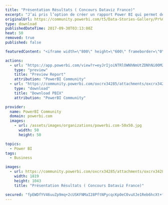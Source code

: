 ```yaml
---
title: "Présentation Résultats ( Concours Dataviz France)"
excerpt: "J’ai pris l’option de créer un rapport Power BI qui permet de raconter une histoire ( DataStorytelling), et plus précisément de montrer qu’avec Power"
originalUrl: https://community.powerbi.com/t5/Data-Stories-Gallery/Pr%C3%A9sentation-R%C3%A9sultats-Concours-Dataviz-France/m-p/261928
type: download
publishedDateTime: 2017-09-30T03:13:00Z
heat: 50
removed: true
published: false

featuredContent: "<iframe width=\"800\" height=\"600\" frameborder=\"0\" src=\"https://app.powerbi.com/view?r=eyJrIjoiNTRlOWNhNmUtZDNhNi00M2FlLWFkNDAtYzc1YTcyMzhhYjAxIiwidCI6ImU0ZWZmOGU4LWU2MzUtNDI2Yy05NTJkLTA5ZGQ0OGMzZmM4MCIsImMiOjh9\"></iframe>"

actions:
  - url: "https://app.powerbi.com/view?r=eyJrIjoiNTRlOWNhNmUtZDNhNi00M2FlLWFkNDAtYzc1YTcyMzhhYjAxIiwidCI6ImU0ZWZmOGU4LWU2MzUtNDI2Yy05NTJkLTA5ZGQ0OGMzZmM4MCIsImMiOjh9"
    type: "preview"
    title: "Preview Report"
    attribution: "PowerBI Community"
  - url: "https://community.powerbi.com/oxcrx34285/attachments/oxcrx34285/DataStoriesGallery/1172/2/VehiculesVariante6.pbix"
    type: "download"
    title: "Download PBIX"
    attribution: "PowerBI Community"

provider:
  name: PowerBI Community
  domain: powerbi.com
  images:
    - url: /assets/images/organizations/powerbi.com-50x50.jpg
      width: 50
      height: 50

topics:
  - Power BI
tags:
  - Business

images:
  - url: https://community.powerbi.com/oxcrx34285/attachments/oxcrx34285/DataStoriesGallery/1172/1/Pres.jpg
    width: 1819
    height: 1043
    title: "Présentation Résultats ( Concours Dataviz France)"

secured: "fpEWDfYV46uuZp9mq+2cUSKFNMaI28PftNPycqcKp0eC0vuXJe1Reb6hcXt+fwBAdfB9poUYKo152jeuT13EAezV13AFoWGg8E1yQaghcckMgCK9YkXhu5fUGv7I30pk0OzCGiAQuV4lftb7fQFcHSFD85nvXS+LAEfQVRi0Dq2/PG8K/3hdgsw2JlNAnf41csO/kYkq/F5jAwLxBk3V5EJsc0kxJ/20pVKzcQE+Mwoz5+fDMSHGkXFtyJI3tp/+iwSV8m7sX15uK/dMbZ8rvVlmfRgg92BzZOHb9Rskqk2RaRlKRLyOi2B7oCvuAptRldCGFGTqSluCWYctbtjKAZxdFCQXsw1CgFRUGWNRpfekFmdiXi07JPbjej8oY7xNrBQWHbqYENgT5PCz5IE76A==;LRNxWBQqB4IYjy64jfsjlw=="
---
```


